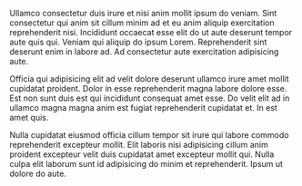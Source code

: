 Ullamco consectetur duis irure et nisi anim mollit ipsum do veniam. Sint consectetur qui anim sit cillum minim ad et eu anim aliquip exercitation reprehenderit nisi. Incididunt occaecat esse elit do ut aute deserunt tempor aute quis qui. Veniam qui aliquip do ipsum Lorem. Reprehenderit sint deserunt enim in labore ad. Ad consectetur aute exercitation adipisicing aute.

Officia qui adipisicing elit ad velit dolore deserunt ullamco irure amet mollit cupidatat proident. Dolor in esse reprehenderit magna labore dolore esse. Est non sunt duis est qui incididunt consequat amet esse. Do velit elit ad in ullamco magna magna anim est fugiat reprehenderit cupidatat et. In est amet quis.

Nulla cupidatat eiusmod officia cillum tempor sit irure qui labore commodo reprehenderit excepteur mollit. Elit laboris nisi adipisicing cillum anim proident excepteur velit duis cupidatat amet excepteur mollit qui. Nulla culpa elit laborum sunt id adipisicing do minim et reprehenderit. Ipsum ut dolore do aute.
